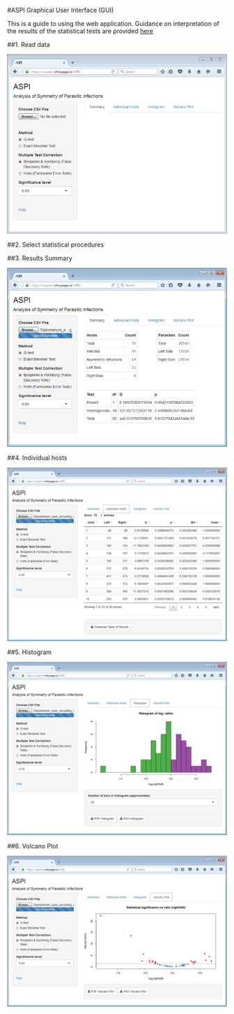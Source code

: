 #ASPI Graphical User Interface (GUI)

This is a guide to using the web application. Guidance on interpretation of the results of the statistical tests are provided [here](https://github.com/WaylandM/aspi/blob/master/doc/statistical_tests_interpretation.md)

##1. Read data

<img src="https://raw.githubusercontent.com/WaylandM/aspi/master/images/start.PNG" width="550" alt="Start screen">


##2. Select statistical procedures

##3. Results Summary

<img src="https://raw.githubusercontent.com/WaylandM/aspi/master/images/summary_tab.PNG" width="550" alt="Summary tab">


##4. Individual hosts

<img src="https://raw.githubusercontent.com/WaylandM/aspi/master/images/individual_hosts_tab.PNG" width="550" alt="Start screen">


##5. Histogram

<img src="https://raw.githubusercontent.com/WaylandM/aspi/master/images/histogram_tab.PNG" width="550" alt="Start screen">


##6. Volcano Plot

<img src="https://raw.githubusercontent.com/WaylandM/aspi/master/images/volcano_plot_tab.PNG" width="550" alt="Start screen">


